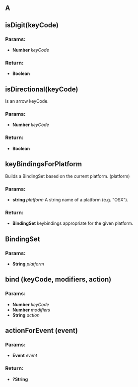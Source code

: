 

<!-- Start lib/keybindings.js -->

## A

## isDigit(keyCode)

### Params: 

* **Number** *keyCode* 

### Return:

* **Boolean** 

## isDirectional(keyCode)

Is an arrow keyCode.

### Params: 

* **Number** *keyCode* 

### Return:

* **Boolean** 

## keyBindingsForPlatform 
Builds a BindingSet based on the current platform.
(platform)

### Params: 

* **string** *platform* A string name of a platform (e.g. "OSX").

### Return:

* **BindingSet** keybindings appropriate for the given platform.

## BindingSet

### Params: 

* **String** *platform* 

## bind (keyCode, modifiers, action)

### Params: 

* **Number** *keyCode* 
* **Number** *modifiers* 
* **String** *action* 

## actionForEvent (event)

### Params: 

* **Event** *event* 

### Return:

* **?String** 

<!-- End lib/keybindings.js -->

